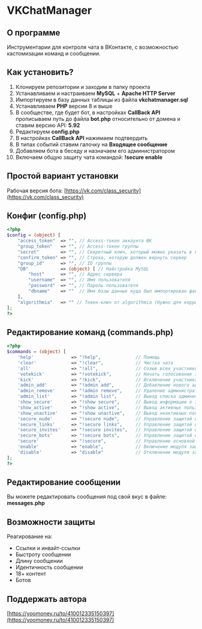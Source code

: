 # VKChatManager

## О программе

Инструментарии для контроля чата в ВКонтакте, с возможностью кастомизации команд и сообщении.  

## Как установить?

1. Клонируем репозитории и заходим в папку проекта  
2. Устанавливаем и настраиваем **MySQL** + **Apache HTTP Server**  
3. Импортируем в базу данных таблицы из файла **vkchatmanager.sql**  
4. Устанавливаем **PHP** версии 8 и выше  
5. В сообществе, где будет бот, в настройках **CallBack API** прописываем путь до файла **bot.php** относительно от домена и ставим версию API: **5.92**  
6. Редактируем **config.php**  
7. В настройках **CallBack API** нажимаем подтвердить  
8. В типах событий ставим галочку на **Входящее сообщение**  
9. Добавляем бота в беседу и назначаем его администратором  
10. Включаем общую защиту чата командой: **!secure enable**  

## Простой вариант установки

Рабочая версия бота: [https://vk.com/class_security](https://vk.com/class_security)

## Конфиг (config.php)

```PHP
<?php
$config = (object) [
    "access_token"  => "", // Access-токен аккаунта ВК
    "group_token"   => "", // Access-токен группы
    "secret"        => "", // Секретный ключ, который можно указать в настройках CallBack API группы 
    "confirm_token" => "", // Строка, которую должен вернуть сервер
    "group_id"      => "", // ID группы
    "DB"            => (object) [ // Найстройка MySQL
        "host"      => "", // Адрес сервера
        "username"  => "", // Имя пользователя
        "password"  => "", // Пароль пользователя
        "dbname"    => ""  // Имя базы данных куда был импортирован файл vkchatmanager.sql
    ],
    "algorithmia"   => "" // Токен-ключ от algorithmia (Нужно для корректной работы проверки 18+ контента)
];
?>
```

## Редактирование команд (commands.php)

```PHP
<?php
$commands = (object) [
    'help'              => "!help",             // Помощь
    'clear'             => "!clear",            // Чистка чата
    'all'               => "!all",              // Созыв всех участников чата
    'votekick'          => "!votekick",         // Начать голосование за исключение участника чата
    'kick'              => "!kick",             // Исключение участника из чата
    'admin_add'         => "!admin add",        // Добавление нового администратора в чате
    'admin_remove'      => "!admin remove",     // Удаление администратора в чате
    'admin_list'        => "!admin list",       // Вывод списка администраторов
    'show_secure'       => "!show secure",      // Вывод информации о защите чата
    'show_active'       => "!show active",      // Вывод активных пользователей чата
    'show_unactive'     => "!show unactive",    // Вывод неактивных пользователей чата
    'secure_nude'       => "!secure nude",      // Управление защитой от контента для взрослых
    'secure_links'      => "!secure links",     // Управление защитой от ссылок
    'secure_invites'    => "!secure invites",   // Управление защитой от инвайт-ссылок
    'secure_bots'       => "!secure bots",      // Управление защитой от ботов
    'secure'            => "!secure",           // Управление основной защитой
    'enable'            => "enable",            // Включение модуля защиты (Пример: !secure bots enable)
    'disable'           => "disable"            // Отключение модуля защиты (Пример: !secure bots disable)
];
?>
```

## Редактирование сообщении

Вы можете редактировать сообщения под свой вкус в файле: **messages.php**

## Возможности защиты

Реагирование на:

- Ссылки и инвайт-ссылки  
- Быстроту сообщении
- Длину сообщении
- Идентичность сообщении
- 18+ контент
- Ботов

## Поддержать автора

[https://yoomoney.ru/to/410012335150397](https://yoomoney.ru/to/410012335150397)
